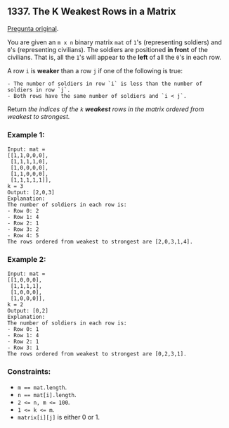 ## 1337. The K Weakest Rows in a Matrix

[Pregunta original](https://leetcode.com/problems/the-k-weakest-rows-in-a-matrix/).

You are given an `m x n` binary matrix `mat` of `1`'s (representing soldiers) and `0`'s (representing civilians). The soldiers are positioned **in front** of the civilians. That is, all the `1`'s will appear to the **left** of all the `0`'s in each row.

A row `i` is **weaker** than a row `j` if one of the following is true:

    - The number of soldiers in row `i` is less than the number of soldiers in row `j`.
    - Both rows have the same number of soldiers and `i < j`.

Return _the indices of the `k` **weakest** rows in the matrix ordered from weakest to strongest._

### Example 1:

```
Input: mat =
[[1,1,0,0,0],
 [1,1,1,1,0],
 [1,0,0,0,0],
 [1,1,0,0,0],
 [1,1,1,1,1]],
k = 3
Output: [2,0,3]
Explanation:
The number of soldiers in each row is:
- Row 0: 2
- Row 1: 4
- Row 2: 1
- Row 3: 2
- Row 4: 5
The rows ordered from weakest to strongest are [2,0,3,1,4].
```

### Example 2:

```
Input: mat =
[[1,0,0,0],
 [1,1,1,1],
 [1,0,0,0],
 [1,0,0,0]],
k = 2
Output: [0,2]
Explanation:
The number of soldiers in each row is:
- Row 0: 1
- Row 1: 4
- Row 2: 1
- Row 3: 1
The rows ordered from weakest to strongest are [0,2,3,1].
```

### Constraints:

- `m == mat.length`.
- `n == mat[i].length`.
- `2 <= n, m <= 100`.
- `1 <= k <= m`.
- `matrix[i][j]` is either 0 or 1.
